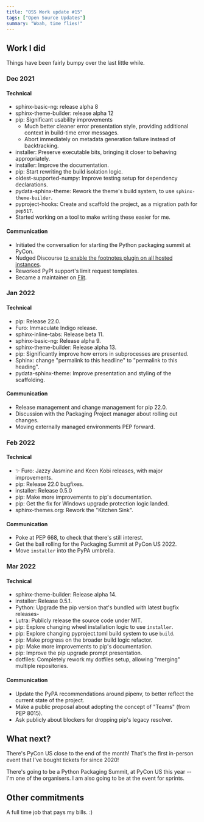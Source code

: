 ```yaml
---
title: "OSS Work update #15"
tags: ["Open Source Updates"]
summary: "Woah, time flies!"
---
```


## Work I did

Things have been fairly bumpy over the last little while.

### Dec 2021

#### Technical

- sphinx-basic-ng: release alpha 8
- sphinx-theme-builder: release alpha 12
- pip: Significant usability improvements
  - Much better cleaner error presentation style, providing additional context
    in build-time error messages.
  - Abort immediately on metadata generation failure instead of backtracking.
- installer: Preserve executable bits, bringing it closer to behaving
  appropriately.
- installer: Improve the documentation.
- pip: Start rewriting the build isolation logic.
- oldest-supported-numpy: Improve testing setup for dependency declarations.
- pydata-sphinx-theme: Rework the theme's build system, to use
  `sphinx-theme-builder`.
- pyproject-hooks: Create and scaffold the project, as a migration path for
  `pep517`.
- Started working on a tool to make writing these easier for me.

#### Communication

- Initiated the conversation for starting the Python packaging summit at PyCon.
- Nudged Discourse
  [to enable the footnotes plugin on all hosted instances](https://meta.discourse.org/t/move-footnotes-to-a-standard-plugin/210112).
- Reworked PyPI support's limit request templates.
- Became a maintainer on [Flit](https://github.com/pypa/flit).

### Jan 2022

#### Technical

- pip: Release 22.0.
- Furo: Immaculate Indigo release.
- sphinx-inline-tabs: Release beta 11.
- sphinx-basic-ng: Release alpha 9.
- sphinx-theme-builder: Release alpha 13.
- pip: Significantly improve how errors in subprocesses are presented.
- Sphinx: change "permalink to this headline" to "permalink to this heading".
- pydata-sphinx-theme: Improve presentation and styling of the scaffolding.

#### Communication

- Release management and change management for pip 22.0.
- Discussion with the Packaging Project manager about rolling out changes.
- Moving externally managed environments PEP forward.

### Feb 2022

#### Technical

- ✨ Furo: Jazzy Jasmine and Keen Kobi releases, with major improvements.
- pip: Release 22.0 bugfixes.
- installer: Release 0.5.0
- pip: Make more improvements to pip's documentation.
- pip: Get the fix for Windows upgrade protection logic landed.
- sphinx-themes.org: Rework the "Kitchen Sink".

#### Communication

- Poke at PEP 668, to check that there's still interest.
- Get the ball rolling for the Packaging Summit at PyCon US 2022.
- Move `installer` into the PyPA umbrella.

### Mar 2022

#### Technical

- sphinx-theme-builder: Release alpha 14.
- installer: Release 0.5.1.
- Python: Upgrade the pip version that's bundled with latest bugfix releases-
- Lutra: Publicly release the source code under MIT.
- pip: Explore changing wheel installation logic to use `installer`.
- pip: Explore changing pyproject.toml build system to use `build`.
- pip: Make progress on the broader build logic refactor.
- pip: Make more improvements to pip's documentation.
- pip: Improve the pip upgrade prompt presentation.
- dotfiles: Completely rework my dotfiles setup, allowing "merging" multiple
  repositories.

#### Communication

- Update the PyPA recommendations around pipenv, to better reflect the current
  state of the project.
- Make a public proposal about adopting the concept of "Teams" (from PEP 8015).
- Ask publicly about blockers for dropping pip's legacy resolver.

## What next?

There's PyCon US close to the end of the month! That's the first in-person event
that I've bought tickets for since 2020!

There's going to be a Python Packaging Summit, at PyCon US this year -- I'm one
of the organisers. I am also going to be at the event for sprints.

## Other commitments

A full time job that pays my bills. :)
